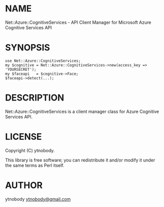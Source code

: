 # NAME

Net::Azure::CognitiveServices - API Client Manager for Microsoft Azure Cognitive Services API

# SYNOPSIS

    use Net::Azure::CognitiveServices;
    my $cognitive = Net::Azure::CognitiveServices->new(access_key => 'YOURSECRET');
    my $faceapi   = $cognitive->Face;
    $faceapi->detect(...);

# DESCRIPTION

Net::Azure::CognitiveServices is a client manager class for Azure Cognitive Services API.

# LICENSE

Copyright (C) ytnobody.

This library is free software; you can redistribute it and/or modify
it under the same terms as Perl itself.

# AUTHOR

ytnobody <ytnobody@gmail.com>
